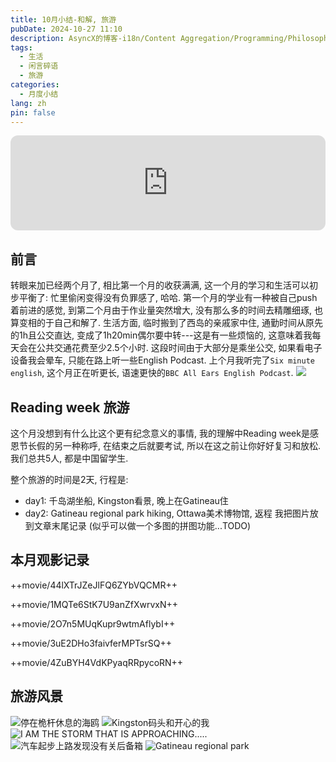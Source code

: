 ```yaml
---
title: 10月小结-和解, 旅游
pubDate: 2024-10-27 11:10
description: AsyncX的博客-i18n/Content Aggregation/Programming/Philosophy/Hobbies/i18n多语言/内容聚合/编程/哲学/爱好
tags:
  - 生活
  - 闲言碎语
  - 旅游
categories:
  - 月度小结
lang: zh
pin: false
---
```

<iframe style="border-radius:12px" src="https://open.spotify.com/embed/track/0l5bSnAfPH7hyrankRaq48?utm_source=generator" width="100%" height="152" frameBorder="0" allowfullscreen="" allow="autoplay; clipboard-write; encrypted-media; fullscreen; picture-in-picture" loading="lazy"></iframe>

## 前言
转眼来加已经两个月了, 相比第一个月的收获满满, 这一个月的学习和生活可以初步平衡了: 忙里偷闲变得没有负罪感了, 哈哈. 第一个月的学业有一种被自己push着前进的感觉, 到第二个月由于作业量突然增大, 没有那么多的时间去精雕细琢, 也算变相的于自己和解了. 生活方面, 临时搬到了西岛的亲戚家中住, 通勤时间从原先的1h且公交直达, 变成了1h20min偶尔要中转---这是有一些烦恼的, 这意味着我每天会在公共交通花费至少2.5个小时. 这段时间由于大部分是乘坐公交, 如果看电子设备我会晕车, 只能在路上听一些English Podcast. 上个月我听完了`Six minute english`, 这个月正在听更长, 语速更快的`BBC All Ears English Podcast`.
![](https://r2.asyncx.top/2024/10/27/202410271219942.webp)
## Reading week 旅游
这个月没想到有什么比这个更有纪念意义的事情, 我的理解中Reading week是感恩节长假的另一种称呼, 在结束之后就要考试, 所以在这之前让你好好复习和放松. 我们总共5人, 都是中国留学生.

整个旅游的时间是2天, 行程是:
- day1: 千岛湖坐船, Kingston看景, 晚上在Gatineau住
- day2: Gatineau regional park hiking, Ottawa美术博物馆, 返程
我把图片放到文章末尾记录
(似乎可以做一个多图的拼图功能...TODO)

## 本月观影记录
++movie/44lXTrJZeJlFQ6ZYbVQCMR++

++movie/1MQTe6StK7U9anZfXwrvxN++

++movie/2O7n5MUqKupr9wtmAflybI++

++movie/3uE2DHo3faivferMPTsrSQ++

++movie/4ZuBYH4VdKPyaqRRpycoRN++
## 旅游风景
![停在桅杆休息的海鸥](https://r2.asyncx.top/2024/10/27/202410271256835.webp)
![Kingston码头和开心的我](https://r2.asyncx.top/2024/10/27/202410271257367.webp)
![I AM THE STORM THAT IS APPROACHING.....](https://r2.asyncx.top/2024/10/27/202410271259302.webp)
![汽车起步上路发现没有关后备箱](https://r2.asyncx.top/2024/10/27/202410271300661.webp)
![Gatineau regional park](https://r2.asyncx.top/2024/10/27/202410271301401.webp)
